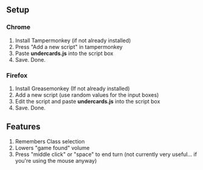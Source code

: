 ## Setup ##
### Chrome ###
1. Install Tampermonkey (if not already installed)
2. Press "Add a new script" in tampermonkey
3. Paste **undercards.js** into the script box
4. Save. Done.

### Firefox ###
1. Install Greasemonkey (If not already installed)
2. Add a new script (use random values for the input boxes)
3. Edit the script and paste **undercards.js** into the script box
4. Save. Done.

## Features ##
1. Remembers Class selection
2. Lowers "game found" volume
3. Press "middle click" or "space" to end turn (not currently very useful... if you're using the mouse anyway)